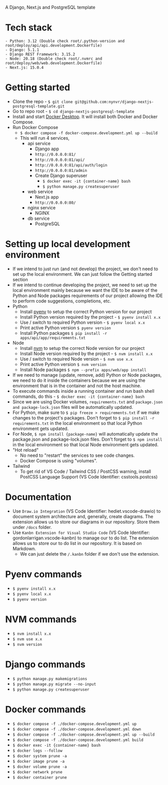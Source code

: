 A Django, Next.js and PostgreSQL template

# Tech stack

```
- Python: 3.12 (Double check root/.python-version and root/deploy/api/api.development.Dockerfile)
- Django: 5.1.1
- Django REST Framework: 3.15.2
- Node: 20.18 (Double check root/.nvmrc and root/deploy/web/web.development.Dockerfile)
- Next.js: 15.0.4
```

# Getting started

- Clone the repo - `$ git clone git@github.com:nynvr/django-nextjs-postgresql-template.git`
- Go to repo root - `$ cd django-nextjs-postgresql-template`
- Install and start [Docker Desktop](https://www.docker.com/products/docker-desktop/). It will install both Docker and Docker Compose.
- Run Docker Compose
  - `$ docker compose -f docker-compose.development.yml up --build`
  - This will run 4 services,
    - api service
      - Django app
      - `http://0.0.0.0:81/`
      - `http://0.0.0.0:81/api/`
      - `http://0.0.0.0:81/api/auth/login`
      - `http://0.0.0.0:81/admin`
      - Create Django superuser
        - `$ docker exec -it {container-name} bash`
        - `$ python manage.py createsuperuser`
    - web service
      - Next.js app
      - `http://0.0.0.0:80/`
    - nginx service
      - NGINX
    - db service
      - PostgreSQL

# Setting up local development environment

- If we intend to just run (and not develop) the project, we don't need to set up the local environment. We can just follow the Getting started section
- If we intend to continue developing the project, we need to set up the local environment mainly because we want the IDE to be aware of the Python and Node packages requirements of our project allowing the IDE to perform code suggestions, completions, etc.
- Python
  - Install [pyenv](https://github.com/pyenv/pyenv?tab=readme-ov-file#installation) to setup the correct Python version for our project
  - Install Python version required by the project - `$ pyenv install x.x`
  - Use / switch to required Python version - `$ pyenv local x.x`
  - Print active Python version `$ pyenv version`
  - Install Python packages `$ pip install -r apps/api/app/requirements.txt`
- Node
  - Install [nvm](https://github.com/nvm-sh/nvm?tab=readme-ov-file#installing-and-updating) to setup the correct Node version for our project
  - Install Node version required by the project - `$ nvm install x.x`
  - Use / switch to required Node version - `$ nvm use x.x`
  - Print active Python version `$ nvm version`
  - Install Node packages `$ npm --prefix apps/web/app install`
- If we need to manage (update, remove, add) Python or Node packages, we need to do it inside the containers because we are using the environment that is in the container and not the host machine.
- To execute commands inside a running container and run bash shell commands, do this - `$ docker exec -it {container-name} bash`
- Since we are using Docker volumes, `requirements.txt` and `package.json and package-lock.json` files will be automatically updated.
- For Python, make sure to `$ pip freeze > requirements.txt` if we make changes to the project's packages. Don't forget to `$ pip install -r requirements.txt` in the local environment so that local Python environment gets updated.
- For Node, `$ npm install {package-name}` will automatically update the package.json and package-lock.json files. Don't forget to `$ npm install` in the local environment so that local Node environment gets updated.
- "Hot reload"
  - No need to "restart" the services to see code changes.
  - Docker Compose is using "volumes".
- Tailwind
  - To get rid of VS Code / Tailwind CSS / PostCSS warning, install PostCSS Language Support (VS Code Identifier: csstools.postcss)

# Documentation

- Use `Draw.io Integration` (VS Code Identifier: hediet.vscode-drawio) to document system architecture and, generally, create diagrams. The extension allows us to store our diagrams in our repository. Store them under `/docs` folder.
- Use `Kanbn Extension for Visual Studio Code` (VS Code Identifier: gordonlarrigan.vscode-kanbn) to manage our to do list. The extension allows us to store our to do list in our repository. It is based on Markdown.
  - We can just delete the `/.kanbn` folder if we don't use the extension.

# Pyenv commands

- `$ pyenv install x.x`
- `$ pyenv local x.x`
- `$ pyenv version`

# NVM commands

- `$ nvm install x.x`
- `$ nvm use x.x`
- `$ nvm version`

# Django commands

- `$ python manage.py makemigrations`
- `$ python manage.py migrate --no-input`
- `$ python manage.py createsuperuser`

# Docker commands

- `$ docker compose -f ./docker-compose.development.yml up`
- `$ docker compose -f ./docker-compose.development.yml down`
- `$ docker compose -f ./docker-compose.development.yml up --build`
- `$ docker compose -f ./docker-compose.development.yml build`
- `$ docker exec -it {container-name} bash`
- `$ docker logs --follow`
- `$ docker system prune -a`
- `$ docker image prune -a`
- `$ docker volume prune -a`
- `$ docker network prune`
- `$ docker container prune`
